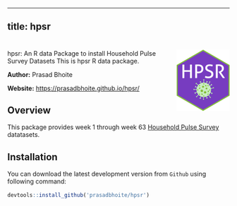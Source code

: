 
---
  title: hpsr
---
  
# <a href='https://github.com/prasadbhoite/hpsr'><img src="man/figures/logo.png" align="right" height="139" alt="" /></a> 
hpsr: An R data Package to install Household Pulse Survey Datasets
This is hpsr R data package.




**Author:** Prasad Bhoite

**Website:** https://prasadbhoite.github.io/hpsr/
  
  ## Overview
  This package provides week 1 through week 63 [Household Pulse Survey](https://www.census.gov/data/experimental-data-products/household-pulse-survey.html) datatasets.

## Installation
You can download the latest development version from `Github` using following command:
  
  ```r
devtools::install_github('prasadbhoite/hpsr')
```
